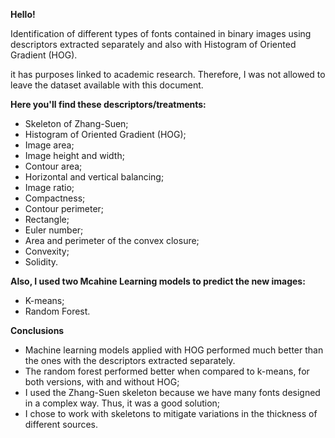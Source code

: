 **Hello!**

Identification of different types of fonts contained in binary images using descriptors extracted separately and also with Histogram of Oriented Gradient (HOG).

it has purposes linked to academic research. Therefore, I was not allowed to leave the dataset available with this document.

**Here you'll find these descriptors/treatments:**

- Skeleton of Zhang-Suen;
- Histogram of Oriented Gradient (HOG);
- Image area;
- Image height and width;
- Contour area;
- Horizontal and vertical balancing;
- Image ratio;
- Compactness;
- Contour perimeter;
- Rectangle;
- Euler number;
- Area and perimeter of the convex closure;
- Convexity;
- Solidity.

**Also, I used two Mcahine Learning models to predict the new images:**

- K-means;
- Random Forest.

**Conclusions**

- Machine learning models applied with HOG performed much better than the ones with the descriptors extracted separately.
- The random forest performed better when compared to k-means, for both versions, with and without HOG;
- I used the Zhang-Suen skeleton because we have many fonts designed in a complex way. Thus, it was a good solution;
- I chose to work with skeletons to mitigate variations in the thickness of different sources.

